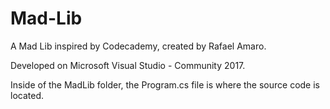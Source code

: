 # Mad-Lib

A Mad Lib inspired by Codecademy, created by Rafael Amaro.

Developed on Microsoft Visual Studio - Community 2017.

Inside of the MadLib folder, the Program.cs file is where the source code is located.
